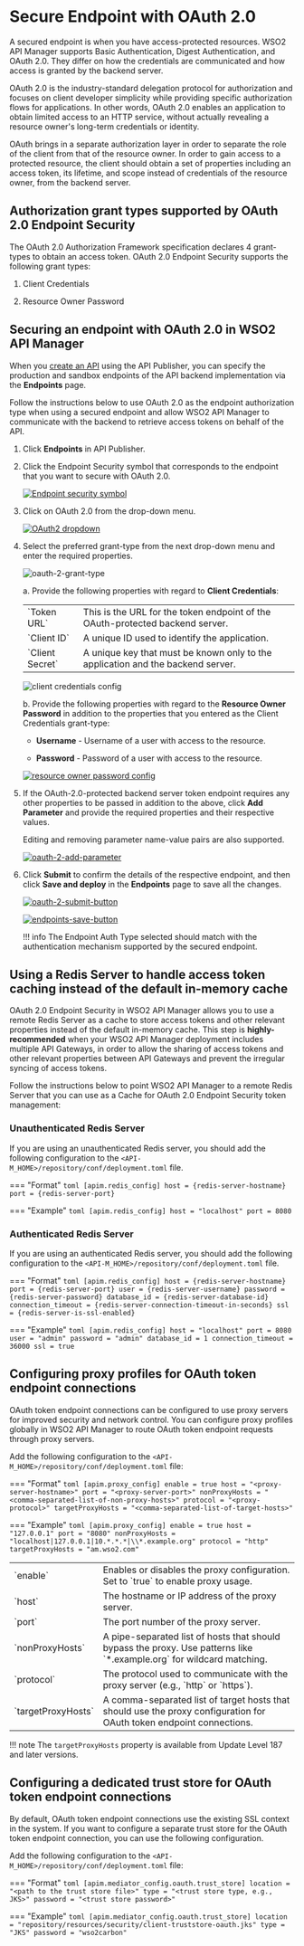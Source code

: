 # Secure Endpoint with OAuth 2.0

A secured endpoint is when you have access-protected resources. WSO2 API Manager supports Basic Authentication, Digest Authentication, and OAuth 2.0. They differ on how the credentials are communicated and how access is granted by the backend server.

OAuth 2.0 is the industry-standard delegation protocol for authorization and focuses on client developer simplicity while providing specific authorization flows for applications. In other words, OAuth 2.0 enables an application to obtain limited access to an HTTP service, without actually revealing a resource owner's long-term credentials or identity.

OAuth brings in a separate authorization layer in order to separate the role of the client from that of the resource owner. In order to gain access to a protected resource, the client should obtain a set of properties including an access token, its lifetime, and scope instead of credentials of the resource owner, from the backend server.

## Authorization grant types supported by OAuth 2.0 Endpoint Security

The OAuth 2.0 Authorization Framework specification declares 4 grant-types to obtain an access token. OAuth 2.0 Endpoint Security supports the following grant types:

1. Client Credentials

2. Resource Owner Password

## Securing an endpoint with OAuth 2.0 in WSO2 API Manager

When you [create an API]({{base_path}}/manage-apis/design/create-api/create-rest-api/create-a-rest-api) using the API Publisher, you can specify the production and sandbox endpoints of the API backend implementation via the **Endpoints** page.

Follow the instructions below to use OAuth 2.0 as the endpoint authorization type when using a secured endpoint and allow WSO2 API Manager to communicate with the backend to retrieve access tokens on behalf of the API.

1. Click **Endpoints** in API Publisher.

2. Click the Endpoint Security symbol that corresponds to the endpoint that you want to secure with OAuth 2.0.

      [![Endpoint security symbol]({{base_path}}/assets/img/design/endpoints/endpoint-security/endpoint-security-symbol.png)]({{base_path}}/assets/img/learn/endpoint-security-symbol.png)

3. Click on OAuth 2.0 from the drop-down menu.

     [![OAuth2 dropdown]({{base_path}}/assets/img/learn/oauth-2-dropdown.png)]({{base_path}}/assets/img/learn/oauth-2-dropdown.png)

4. Select the preferred grant-type from the next drop-down menu and enter the required properties.

     ![oauth-2-grant-type]({{base_path}}/assets/img/learn/oauth-2-grant-type.png)

     a. Provide the following properties with regard to **Client Credentials**:

     <table>
      <tbody>
         <tr>
            <td>`Token URL`</td>
            <td>This is the URL for the token endpoint of the OAuth-protected backend server.</td>
         </tr>
         <tr>
            <td>`Client ID`</td>
            <td>A unique ID used to identify the application.</td>
         </tr>
         <tr>
            <td>`Client Secret`</td>
            <td>A unique key that must be known only to the application and the backend server.</td>
         </tr>                  
      </tbody>
     </table>

     ![client credentials config]({{base_path}}/assets/img/learn/client-credentials-config.png)

    b. Provide the following properties with regard to the **Resource Owner Password** in addition to the properties that you entered as the Client Credentials grant-type:

    * **Username** - Username of a user with access to the resource.
        
    * **Password** - Password of a user with access to the resource.
    
     [![resource owner password config]({{base_path}}/assets/img/learn/resource-owner-password-config.png)]({{base_path}}/assets/img/learn/resource-owner-password-config.png)

5. If the OAuth-2.0-protected backend server token endpoint requires any other properties to be passed in addition to the above, click **Add Parameter** and provide the required properties and their respective values. 
      
      Editing and removing parameter name-value pairs are also supported.

     [![oauth-2-add-parameter]({{base_path}}/assets/img/learn/oauth-2-add-parameter.png)]({{base_path}}/assets/img/learn/oauth-2-add-parameter.png)

6. Click **Submit** to confirm the details of the respective endpoint, and then click **Save and deploy** in the **Endpoints** page to save all the changes.

     [![oauth-2-submit-button]({{base_path}}/assets/img/learn/oauth-2-submit-button.png)]({{base_path}}/assets/img/learn/oauth-2-submit-button.png)

     [![endpoints-save-button]({{base_path}}/assets/img/design/endpoints/endpoint-security/endpoints-save-button.png)]({{base_path}}/assets/img/design/endpoints/endpoint-security/endpoints-save-button.png)

    !!! info
        The Endpoint Auth Type selected should match with the authentication mechanism supported by the secured endpoint.

## Using a Redis Server to handle access token caching instead of the default in-memory cache

OAuth 2.0 Endpoint Security in WSO2 API Manager allows you to use a remote Redis Server as a cache to store access tokens and other relevant properties instead of the default in-memory cache. This step is **highly-recommended** when your WSO2 API Manager deployment includes multiple API Gateways, in order to allow the sharing of access tokens and other relevant properties between API Gateways and prevent the irregular syncing of access tokens.

Follow the instructions below to point WSO2 API Manager to a remote Redis Server that you can use as a Cache for OAuth 2.0 Endpoint Security token management:

### Unauthenticated Redis Server

If you are using an unauthenticated Redis server, you should add the following configuration to the `<API-M_HOME>/repository/conf/deployment.toml` file.

=== "Format"
      ```toml
      [apim.redis_config]
      host = {redis-server-hostname}
      port = {redis-server-port}
      ```

=== "Example"
      ```toml
      [apim.redis_config]
      host = "localhost"
      port = 8080
      ```

### Authenticated Redis Server

If you are using an authenticated Redis server, you should add the following configuration to the `<API-M_HOME>/repository/conf/deployment.toml` file.

=== "Format"
      ```toml
      [apim.redis_config]
      host = {redis-server-hostname}
      port = {redis-server-port}
      user = {redis-server-username}
      password = {redis-server-password}
      database_id = {redis-server-database-id}
      connection_timeout = {redis-server-connection-timeout-in-seconds}
      ssl = {redis-server-is-ssl-enabled}
      ```

=== "Example"
      ```toml
      [apim.redis_config]
      host = "localhost"
      port = 8080
      user = "admin"
      password = "admin"
      database_id = 1
      connection_timeout = 36000
      ssl = true
      ```

## Configuring proxy profiles for OAuth token endpoint connections

OAuth token endpoint connections can be configured to use proxy servers for improved security and network control. You can configure proxy profiles globally in WSO2 API Manager to route OAuth token endpoint requests through proxy servers.

Add the following configuration to the `<API-M_HOME>/repository/conf/deployment.toml` file:

=== "Format"
      ```toml
      [apim.proxy_config]
      enable = true
      host = "<proxy-server-hostname>"
      port = "<proxy-server-port>"
      nonProxyHosts = "<comma-separated-list-of-non-proxy-hosts>"
      protocol = "<proxy-protocol>"
      targetProxyHosts = "<comma-separated-list-of-target-hosts>"
      ```

=== "Example"
      ```toml
      [apim.proxy_config]
      enable = true
      host = "127.0.0.1"
      port = "8080"
      nonProxyHosts = "localhost|127.0.0.1|10.*.*.*|\\*.example.org"
      protocol = "http"
      targetProxyHosts = "am.wso2.com"
      ```

<table>
<tbody>
   <tr>
      <td>`enable`</td>
      <td>Enables or disables the proxy configuration. Set to `true` to enable proxy usage.</td>
   </tr>
   <tr>
      <td>`host`</td>
      <td>The hostname or IP address of the proxy server.</td>
   </tr>
   <tr>
      <td>`port`</td>
      <td>The port number of the proxy server.</td>
   </tr>
   <tr>
      <td>`nonProxyHosts`</td>
      <td>A pipe-separated list of hosts that should bypass the proxy. Use patterns like `*.example.org` for wildcard matching.</td>
   </tr>
   <tr>
      <td>`protocol`</td>
      <td>The protocol used to communicate with the proxy server (e.g., `http` or `https`).</td>
   </tr>
   <tr>
      <td>`targetProxyHosts`</td>
      <td>A comma-separated list of target hosts that should use the proxy configuration for OAuth token endpoint connections.</td>
   </tr>
</tbody>
</table>

!!! note
    The `targetProxyHosts` property is available from Update Level 187 and later versions.

## Configuring a dedicated trust store for OAuth token endpoint connections

By default, OAuth token endpoint connections use the existing SSL context in the system. If you want to configure a separate trust store for the OAuth token endpoint connection, you can use the following configuration.

Add the following configuration to the `<API-M_HOME>/repository/conf/deployment.toml` file:

=== "Format"
      ```toml
      [apim.mediator_config.oauth.trust_store]
      location = "<path to the trust store file>"
      type = "<trust store type, e.g., JKS>"
      password = "<trust store password>"
      ```

=== "Example"
      ```toml
      [apim.mediator_config.oauth.trust_store]
      location = "repository/resources/security/client-truststore-oauth.jks"
      type = "JKS"
      password = "wso2carbon"
      ```
